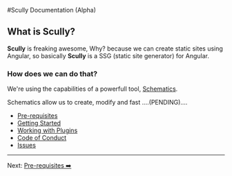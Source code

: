 #Scully Documentation (Alpha) 

## What is Scully?

**Scully** is freaking awesome, Why? because we can create static sites using Angular,
so basically **Scully** is a SSG (static site generator) for Angular.  

### How does we can do that?

 We're using the capabilities of a powerfull tool, [Schematics](https://angular.io/guide/schematics). 
 
 Schematics allow us to create, modify and fast ....(PENDING)....


- [Pre-requisites](pre-requisites.md)
- [Getting Started](getting-started.md)
- [Working with Plugins](working-with-plugins.md)
- [Code of Conduct](CODE_OF_CONDUCT.md)
- [Issues](issues.md)


---
Next: [Pre-requisites ➡️](pre-requisites.md)

